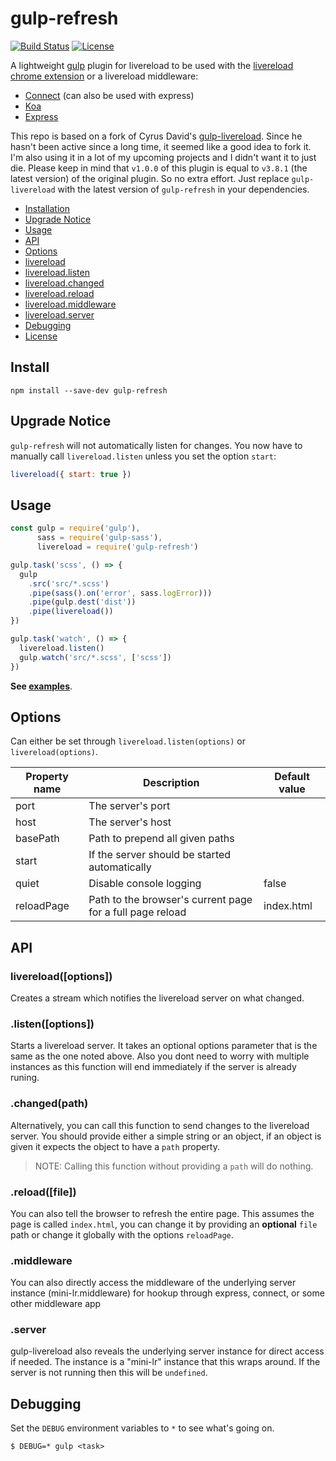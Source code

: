 # gulp-refresh

[![Build Status](https://travis-ci.org/leo/gulp-refresh.svg?branch=master)](https://travis-ci.org/leo/gulp-refresh)
[![License](https://img.shields.io/npm/l/gulp-refresh.svg)](LICENSE.md)

A lightweight [gulp](https://github.com/gulpjs/gulp) plugin for livereload to be used with the [livereload chrome extension](http://livereload.com/extensions/) or a livereload middleware:

- [Connect](https://github.com/intesso/connect-livereload) (can also be used with express)
- [Koa](https://github.com/yosuke-furukawa/koa-livereload)
- [Express](https://www.npmjs.com/package/express-livereload)

This repo is based on a fork of Cyrus David's [gulp-livereload](https://github.com/vohof/gulp-livereload). Since he hasn't been active since a long time, it seemed like a good idea to fork it. I'm also using it in a lot of my upcoming projects and I didn't want it to just die. Please keep in mind that `v1.0.0` of this plugin is equal to `v3.8.1` (the latest version) of the original plugin. So no extra effort. Just replace `gulp-livereload` with the latest version of `gulp-refresh` in your dependencies.

- [Installation](#install)
- [Upgrade Notice](#upgrade-notice)
- [Usage](#usage)
- [API](#api--variables)
 - [Options](#options-optional)
 - [livereload](#livereloadoptions)
 - [livereload.listen](#livereloadlistenoptions)
 - [livereload.changed](#livereloadchangedpath)
 - [livereload.reload](#livereloadreloadfile)
 - [livereload.middleware](#livereloadmiddleware)
 - [livereload.server](#livereloadserver)
- [Debugging](#debugging)
- [License](#license)

Install
---

```
npm install --save-dev gulp-refresh
```

## Upgrade Notice

`gulp-refresh` will not automatically listen for changes. You now have to manually call `livereload.listen` unless you set the option `start`:

```js
livereload({ start: true })
```

## Usage

```js
const gulp = require('gulp'),
      sass = require('gulp-sass'),
      livereload = require('gulp-refresh')

gulp.task('scss', () => {
  gulp
    .src('src/*.scss')
    .pipe(sass().on('error', sass.logError)))
    .pipe(gulp.dest('dist'))
    .pipe(livereload())
})

gulp.task('watch', () => {
  livereload.listen()
  gulp.watch('src/*.scss', ['scss'])
})
```

**See [examples](examples)**.

## Options

Can either be set through `livereload.listen(options)` or `livereload(options)`.

| Property name | Description                                               | Default value |
| ------------- | --------------------------------------------------------- | ------------- |
| port          | The server's port                                         |               |
| host          | The server's host                                         |               |
| basePath      | Path to prepend all given paths                           |               |
| start         | If the server should be started automatically             |               |
| quiet         | Disable console logging                                   | false         |
| reloadPage    | Path to the browser's current page for a full page reload | index.html    |

## API

### livereload([options])

Creates a stream which notifies the livereload server on what changed.

### .listen([options])

Starts a livereload server. It takes an optional options parameter that is the same as the one noted above. Also you dont need to worry with multiple instances as this function will end immediately if the server is already runing.

### .changed(path)

Alternatively, you can call this function to send changes to the livereload server. You should provide either a simple string or an object, if an object is given it expects the object to have a `path` property.

> NOTE: Calling this function without providing a `path` will do nothing.

### .reload([file])

You can also tell the browser to refresh the entire page. This assumes the page is called `index.html`, you can change it by providing an **optional** `file` path or change it globally with the options `reloadPage`.

### .middleware

You can also directly access the middleware of the underlying server instance (mini-lr.middleware) for hookup through express, connect, or some other middleware app

### .server

gulp-livereload also reveals the underlying server instance for direct access if needed. The instance is a "mini-lr" instance that this wraps around. If the server is not running then this will be `undefined`.

## Debugging

Set the `DEBUG` environment variables to `*` to see what's going on.

```
$ DEBUG=* gulp <task>
```
